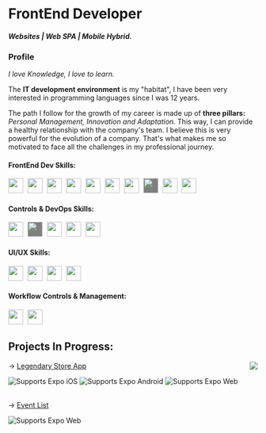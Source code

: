 <div>
  <h1> FrontEnd Developer</h1>
  <h4><i>Websites | Web SPA | Mobile Hybrid.</i></h4>
  <div>
    <h3/> Profile </h3>
    <p> <i>I love Knowledge, I love to learn.</i> </p>
    <p>The <b>IT development environment</b> is my "habitat", I have been very interested in programming languages since
      I was 12 years.</p>
    <p>The path I follow for the growth of my career is made up of <b>three pillars:</b> <i>Personal Management,
        Innovation and Adaptation.</i> This way, I can provide a healthy relationship with the company's team. I believe
      this is very powerful for the evolution of a company. That's what makes me so motivated to face all the challenges
      in my professional journey.</p>
  </div>
  <div>
    <h4>FrontEnd Dev Skills:</h4>
    <img style="margin-right: 5px;" src="https://cdn.jsdelivr.net/gh/devicons/devicon/icons/html5/html5-original.svg"
      width="30px" />
    <img style="margin-right: 5px;" src="https://cdn.jsdelivr.net/gh/devicons/devicon/icons/css3/css3-original.svg"
      width="30px" />
    <img style="margin-right: 5px;" src="https://cdn.jsdelivr.net/gh/devicons/devicon/icons/sass/sass-original.svg"
      width="30px" />
    <img style="margin-right: 5px;"
      src="https://cdn.jsdelivr.net/gh/devicons/devicon/icons/javascript/javascript-original.svg" width="30px" />
    <img style="margin-right: 5px;"
      src="https://cdn.jsdelivr.net/gh/devicons/devicon/icons/typescript/typescript-original.svg" width="30px" />
    <img style="margin-right: 5px;" src="https://cdn.jsdelivr.net/gh/devicons/devicon/icons/nodejs/nodejs-original.svg"
      width="30px" />
    <img style="margin-right: 5px;" src="https://cdn.jsdelivr.net/gh/devicons/devicon/icons/react/react-original.svg"
      width="30px" />
    <img style="margin-right: 5px; background-color: grey;" src="https://cdn.jsdelivr.net/gh/devicons/devicon/icons/nextjs/nextjs-original.svg" width="30px" />
    <img style="margin-right: 5px" src="https://cdn.jsdelivr.net/gh/devicons/devicon/icons/redux/redux-original.svg"
      width="30px" />
    <img style="margin-right: 5px" src="https://cdn.jsdelivr.net/gh/devicons/devicon/icons/jest/jest-plain.svg"
      width="30px" />
    <br/>
    <h4>Controls & DevOps Skills: </h4>
    <img style="margin-right: 5px" src="https://cdn.jsdelivr.net/gh/devicons/devicon/icons/git/git-original.svg"
      width="30px" />
    <img style="margin-right: 5px;  background-color: grey"
      src="https://cdn.jsdelivr.net/gh/devicons/devicon/icons/github/github-original.svg" width="30px" />
    <img style="margin-right: 5px" src="https://cdn.jsdelivr.net/gh/devicons/devicon/icons/gitlab/gitlab-original.svg"
      width="30px" />
    <img style="margin-right: 5px" src="https://cdn.jsdelivr.net/gh/devicons/devicon/icons/docker/docker-original.svg"
      width="30px" />
    <img style="margin-right: 5px" src="https://www.vectorlogo.zone/logos/getpostman/getpostman-icon.svg"
      width="30px" />
    <br />
    <h4>UI/UX Skills: </h4>
    <img style="margin-right: 5px;" src="https://cdn.jsdelivr.net/gh/devicons/devicon/icons/figma/figma-original.svg"
      width="30px" />
    <img style="margin-right: 5px;"
      src="https://cdn.jsdelivr.net/gh/devicons/devicon/icons/photoshop/photoshop-plain.svg" width="30px" />
    <img style="margin-right: 5px;" src="https://cdn.jsdelivr.net/gh/devicons/devicon/icons/xd/xd-plain.svg"
      width="30px" />
    <img style="margin-right: 5px;"
      src="https://cdn.jsdelivr.net/gh/devicons/devicon/icons/devicon/devicon-original.svg" width="30px" />
    <br />
    <h4>Workflow Controls & Management:</h4>
    <img style="margin-right: 5px;" src="https://asset.brandfetch.io/idU6lzwMYA/idMaCKxlWy.svg" width="30px" />
    <img style="margin-right: 5px;" src="https://www.vectorlogo.zone/logos/monday/monday-icon.svg" width="30px" />
  </div>
  <div>
    <h2>Projects In Progress: </h2>
    <a href="https://github.com/anuraghazra/github-readme-stats">
      <img align="right" src="https://github-readme-stats.vercel.app/api?username=djonatanAbreu&show_icons=true&theme=radical" />
    </a>
    →
    <a style="margin-bottom: 3px;" href="https://github.com/Djonatanabreu/legendary-store-mobile">Legendary Store
      App</a>
    <p>
      <!-- iOS -->
      <img alt="Supports Expo iOS" longdesc="Supports Expo iOS"
        src="https://img.shields.io/badge/iOS-4630EB.svg?style=flat-square&logo=APPLE&labelColor=999999&logoColor=fff" />
      <!-- Android -->
      <img alt="Supports Expo Android" longdesc="Supports Expo Android"
        src="https://img.shields.io/badge/Android-4630EB.svg?style=flat-square&logo=ANDROID&labelColor=A4C639&logoColor=fff" />
      <!-- Web -->
      <img alt="Supports Expo Web" longdesc="Supports Expo Web"
        src="https://img.shields.io/badge/web-4630EB.svg?style=flat-square&logo=GOOGLE-CHROME&labelColor=4285F4&logoColor=fff" />
    </p>
    <br />
    →
    <a href="https://github.com/Djonatanabreu/event-list-app">Event List</a>
    <br />
    <p>
      <!-- Web -->
      <img alt="Supports Expo Web" longdesc="Supports Expo Web"
        src="https://img.shields.io/badge/web-4630EB.svg?style=flat-square&logo=GOOGLE-CHROME&labelColor=4285F4&logoColor=fff" />
    </p>
  </div>
</div>
